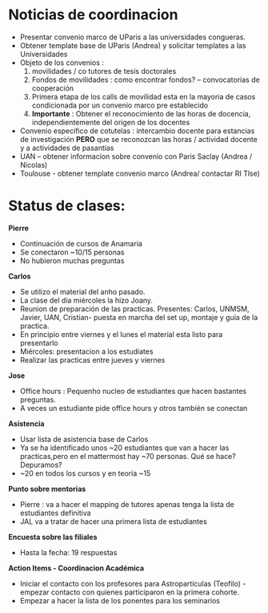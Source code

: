 
# Noticias de coordinacion

- Presentar convenio marco de UParis a las universidades congueras.
- Obtener template base de UParis (Andrea) y solicitar templates a las Universidades
- Objeto de los convenios :
    1. movilidades / co tutores de tesis doctorales
    2. Fondos  de movilidades : como encontrar fondos? – convocatorias de cooperación
    3. Primera etapa de los calls de movilidad esta en la mayoria de casos condicionada por un convenio marco pre establecido
    4. **Importante** : Obtener el reconocimiento de las horas de docencia, independientemente del origen de los docentes
 - Convenio especifico de cotutelas : intercambio docente para estancias  de investigación **PERO** que se reconozcan las horas / actividad docente y a actividades de pasantías
 - UAN – obtener informacion sobre convenio con Paris Saclay (Andrea / Nicolas)
 - Toulouse - obtener template convenio marco (Andrea/ contactar RI Tlse)

# Status de clases:

**Pierre**

- Continuación de cursos de Anamaria 
- Se conectaron ~10/15 personas
- No hubieron muchas preguntas

**Carlos**

- Se utilizo el material del anho pasado.
- La clase del dia miércoles la hizo Joany.
- Reunion de preparación de las practicas. Presentes: Carlos, UNMSM, Javier, UAN, Cristian-  puesta en marcha del set up, montaje y guía de la practica.
- En principio entre viernes y el lunes el material esta listo para presentarlo
- Miércoles: presentacion a los estudiates
- Realizar las practicas entre jueves y viernes

**Jose**

- Office hours : Pequenho nucleo de estudiantes que hacen bastantes preguntas.
- A veces un estudiante pide office hours y otros también se conectan 

**Asistencia**

- Usar lista de asistencia base de Carlos
- Ya se ha identificado unos ~20 estudiantes que van a hacer las practicas,pero en el mattermost hay ~70 personas. Qué se hace? Depuramos?
- ~20 en todos los cursos y en teoría ~15


**Punto sobre mentorias**
- Pierre : va a hacer el mapping de tutores apenas tenga la lista de estudiantes definitiva
- JAL va a tratar de hacer una primera lista de estudiantes


**Encuesta sobre las filiales**

- Hasta la fecha: 19 respuestas

**Action Items - Coordinacion Académica**

- Iniciar el contacto con los profesores para Astroparticulas (Teofilo) - empezar contacto con quienes participaron en la primera cohorte.
- Empezar a hacer la lista de los ponentes para los seminarios 




